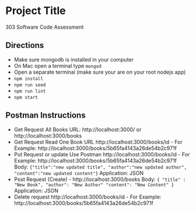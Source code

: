 # Project Title

303 Software Code Assessment

## Directions
* Make sure mongodb is installed in your computer
* On Mac open a  terminal type ```mongod```
* Open a separate terminal (make sure your are on your root nodejs app) 
* ```npm install```
* ```npm run seed```
* ```npm run lint```
* ```npm start```

## Postman Instructions


* Get Request All Books URL:  http://localhost:3000/ or http://localhost:3000/books
* Get Request  Read One Book URL http://localhost:3000/books/id - For Example: http://localhost:3000/books/5b65fa4143a26de54b2c971f
* Put Request or update Use Postman http://localhost:3000/books/id - For Example: http://localhost:3000/books/5b65fa4143a26de54b2c971f
    Body: ```{"title":"new updated title", "author":"new updated author", "content":"new updated content"}```
    Application: JSON
* Post Request (Create) -  http://localhost:3000/books
    Body: ```{ "title" : "New Book", "author": "New Author" "content": "New Content" }```
    Application: JSON
* Delete request http://localhost:3000/books/id - For Example: http://localhost:3000/books/5b65fa4143a26de54b2c971f


